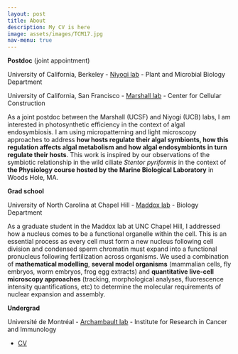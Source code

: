 ```yaml
---
layout: post
title: About
description: My CV is here
image: assets/images/TCM17.jpg
nav-menu: true
---
```


<p><b>Postdoc</b> (joint appointment)</p>
<p>University of California, Berkeley - <a href="https://niyogilab.berkeley.edu/">Niyogi lab</a> - Plant and Microbial Biology Department</p>
<p>University of California, San Francisco - <a href="https://cellgeometry.ucsf.edu/">Marshall lab</a> - Center for Cellular Construction</p>
<p>As a joint postdoc between the Marshall (UCSF) and Niyogi (UCB) labs, I am interested in photosynthetic efficiency in the context of algal endosymbiosis. I am using micropatterning and light microscopy approaches to address <b>how hosts regulate their algal symbionts, how this regulation affects algal metabolism and how algal endosymbionts in turn regulate their hosts</b>. This work is inspired by our observations of the symbiotic relationship in the wild ciliate <i>Stentor pyriformis</i> in the context of <b>the Physiology course hosted by the Marine Biological Laboratory</b> in Woods Hole, MA.</p>
<p><b>Grad school</b></p>
<p>University of North Carolina at Chapel Hill - <a href="http://labs.bio.unc.edu/Maddox/Site/Welcome.html">Maddox lab</a> - Biology Department</p>
<p>As a graduate student in the Maddox lab at UNC Chapel Hill, I addressed how a nucleus comes to be a functional organelle within the cell. This is an essential process as every cell must form a new nucleus following cell division and condensed sperm chromatin must expand into a functional pronucleus following fertilization across organisms. We used a combination of <b>mathematical modelling</b>, <b>several model organisms</b> (mammalian cells, fly embryos, worm embryos, frog egg extracts) and <b>quantitative live-cell microscopy approaches</b> (tracking, morphological analyses, fluorescence intensity quantifications, etc) to determine the molecular requirements of nuclear expansion and assembly.</p>
<p><b>Undergrad</b></p>
<p>Université de Montréal - <a href="https://www.iric.ca/en/research/principal-investigators/vincent-archambault/
">Archambault lab</a> - Institute for Research in Cancer and Immunology</p>


<ul class="actions">
	<li><a href="assets/CV_Vincent Boudreau_2021.pdf" class="button big">CV</a></li>
</ul>

